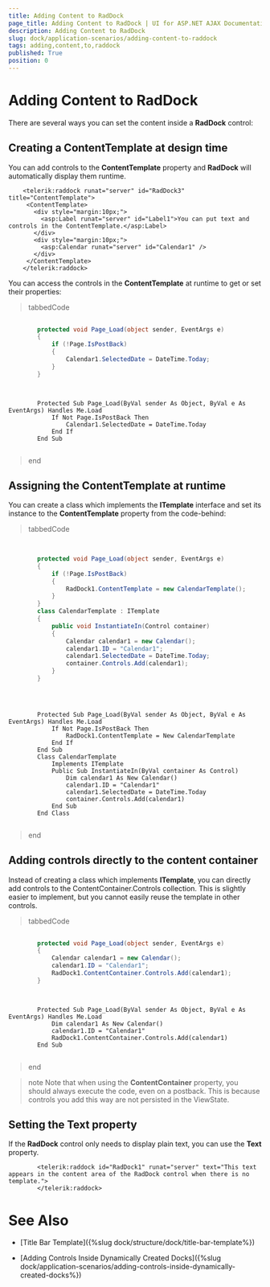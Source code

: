```yaml
---
title: Adding Content to RadDock
page_title: Adding Content to RadDock | UI for ASP.NET AJAX Documentation
description: Adding Content to RadDock
slug: dock/application-scenarios/adding-content-to-raddock
tags: adding,content,to,raddock
published: True
position: 0
---
```


# Adding Content to RadDock



There are several ways you can set the content inside a __RadDock__ control:

## Creating a ContentTemplate at design time

You can add controls to the __ContentTemplate__ property and __RadDock__ will automatically display them runtime.

````ASPNET
	<telerik:raddock runat="server" id="RadDock3" title="ContentTemplate">
	 <ContentTemplate>
	   <div style="margin:10px;">
	     <asp:Label runat="server" id="Label1">You can put text and controls in the ContentTemplate.</asp:Label>
	   </div>
	   <div style="margin:10px;">
	     <asp:Calendar runat="server" id="Calendar1" />
	   </div>
	 </ContentTemplate>
	</telerik:raddock>
````



You can access the controls in the __ContentTemplate__ at runtime to get or set their properties:

>tabbedCode

````C#
	
	    protected void Page_Load(object sender, EventArgs e)
	    {
	        if (!Page.IsPostBack)
	        {
	            Calendar1.SelectedDate = DateTime.Today;
	        }
	    } 
				
````
````VB
	
	    Protected Sub Page_Load(ByVal sender As Object, ByVal e As EventArgs) Handles Me.Load
	        If Not Page.IsPostBack Then
	            Calendar1.SelectedDate = DateTime.Today
	        End If
	    End Sub
	
````
>end

## Assigning the ContentTemplate at runtime

You can create a class which implements the __ITemplate__ interface and set its instance to the __ContentTemplate__ property from the code-behind:

>tabbedCode

````C#
	
	
	    protected void Page_Load(object sender, EventArgs e)
	    {
	        if (!Page.IsPostBack)
	        {
	            RadDock1.ContentTemplate = new CalendarTemplate();
	        }
	    }
	    class CalendarTemplate : ITemplate
	    {
	        public void InstantiateIn(Control container)
	        {
	            Calendar calendar1 = new Calendar();
	            calendar1.ID = "Calendar1";
	            calendar1.SelectedDate = DateTime.Today;
	            container.Controls.Add(calendar1);
	        }
	    } 
				
````
````VB
	
	
	    Protected Sub Page_Load(ByVal sender As Object, ByVal e As EventArgs) Handles Me.Load
	        If Not Page.IsPostBack Then
	            RadDock1.ContentTemplate = New CalendarTemplate
	        End If
	    End Sub
	    Class CalendarTemplate
	        Implements ITemplate
	        Public Sub InstantiateIn(ByVal container As Control)
	            Dim calendar1 As New Calendar()
	            calendar1.ID = "Calendar1"
	            calendar1.SelectedDate = DateTime.Today
	            container.Controls.Add(calendar1)
	        End Sub
	    End Class
	
````
>end

## Adding controls directly to the content container

Instead of creating a class which implements __ITemplate__, you can directly add controls to the ContentContainer.Controls collection. This is slightly easier to implement, but you cannot easily reuse the template in other controls.

>tabbedCode

````C#
	
	    protected void Page_Load(object sender, EventArgs e)
	    {
	        Calendar calendar1 = new Calendar();
	        calendar1.ID = "Calendar1";
	        RadDock1.ContentContainer.Controls.Add(calendar1);
	    } 
				
````
````VB
	
	    Protected Sub Page_Load(ByVal sender As Object, ByVal e As EventArgs) Handles Me.Load
	        Dim calendar1 As New Calendar()
	        calendar1.ID = "Calendar1"
	        RadDock1.ContentContainer.Controls.Add(calendar1)
	    End Sub
	
````
>end

>note Note that when using the __ContentContainer__ property, you should always execute the code, even on a postback. This is because controls you add this way are not persisted in the ViewState.
>


## Setting the Text property

If the __RadDock__ control only needs to display plain text, you can use the __Text__ property.

````ASPNET
	    <telerik:raddock id="RadDock1" runat="server" text="This text appears in the content area of the RadDock control when there is no template.">
	    </telerik:raddock>
````



# See Also

 * [Title Bar Template]({%slug dock/structure/dock/title-bar-template%})

 * [Adding Controls Inside Dynamically Created Docks]({%slug dock/application-scenarios/adding-controls-inside-dynamically-created-docks%})
